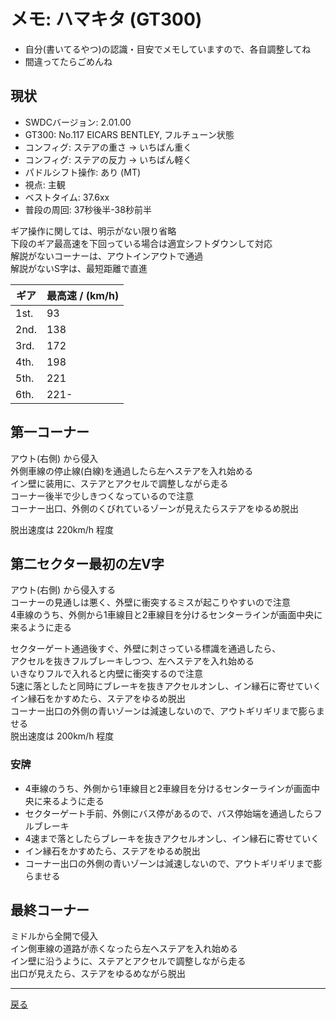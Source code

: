 # メモ: ハマキタ (GT300) 

* 自分(書いてるやつ)の認識・目安でメモしていますので、各自調整してね  
* 間違ってたらごめんね  

## 現状
* SWDCバージョン: 2.01.00  
* GT300: No.117 EICARS BENTLEY, フルチューン状態
* コンフィグ: ステアの重さ → いちばん重く
* コンフィグ: ステアの反力 → いちばん軽く 
* パドルシフト操作: あり (MT)  
* 視点: 主観  
* ベストタイム: 37.6xx  
* 普段の周回: 37秒後半-38秒前半  

ギア操作に関しては、明示がない限り省略  
下段のギア最高速を下回っている場合は適宜シフトダウンして対応  
解説がないコーナーは、アウトインアウトで通過  
解説がないS字は、最短距離で直進  

|ギア|最高速 / (km/h)|
|---|---|
|1st.|93|
|2nd.|138|
|3rd.|172|
|4th.|198|
|5th.|221|
|6th.|221-|

## 第一コーナー

アウト(右側) から侵入  
外側車線の停止線(白線)を通過したら左へステアを入れ始める  
イン壁に装用に、ステアとアクセルで調整しながら走る  
コーナー後半で少しきつくなっているので注意  
コーナー出口、外側のくびれているゾーンが見えたらステアをゆるめ脱出  

脱出速度は 220km/h 程度  

## 第二セクター最初の左V字  

アウト(右側) から侵入する  
コーナーの見通しは悪く、外壁に衝突するミスが起こりやすいので注意  
4車線のうち、外側から1車線目と2車線目を分けるセンターラインが画面中央に来るように走る  

セクターゲート通過後すぐ、外壁に刺さっている標識を通過したら、  
アクセルを抜きフルブレーキしつつ、左へステアを入れ始める  
いきなりフルで入れると内壁に衝突するので注意  
5速に落としたと同時にブレーキを抜きアクセルオンし、イン縁石に寄せていく  
イン縁石をかすめたら、ステアをゆるめ脱出  
コーナー出口の外側の青いゾーンは減速しないので、アウトギリギリまで膨らませる  
脱出速度は 200km/h 程度  

### 安牌  

* 4車線のうち、外側から1車線目と2車線目を分けるセンターラインが画面中央に来るように走る  
* セクターゲート手前、外側にバス停があるので、バス停始端を通過したらフルブレーキ  
* 4速まで落としたらブレーキを抜きアクセルオンし、イン縁石に寄せていく  
* イン縁石をかすめたら、ステアをゆるめ脱出  
* コーナー出口の外側の青いゾーンは減速しないので、アウトギリギリまで膨らませる  


## 最終コーナー  

ミドルから全開で侵入  
イン側車線の道路が赤くなったら左へステアを入れ始める  
イン壁に沿うように、ステアとアクセルで調整しながら走る  
出口が見えたら、ステアをゆるめながら脱出  

---

[戻る](README.md)  
